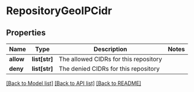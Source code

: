 # RepositoryGeoIPCidr

## Properties
Name | Type | Description | Notes
------------ | ------------- | ------------- | -------------
**allow** | **list[str]** | The allowed CIDRs for this repository | 
**deny** | **list[str]** | The denied CIDRs for this repository | 

[[Back to Model list]](../README.md#documentation-for-models) [[Back to API list]](../README.md#documentation-for-api-endpoints) [[Back to README]](../README.md)


